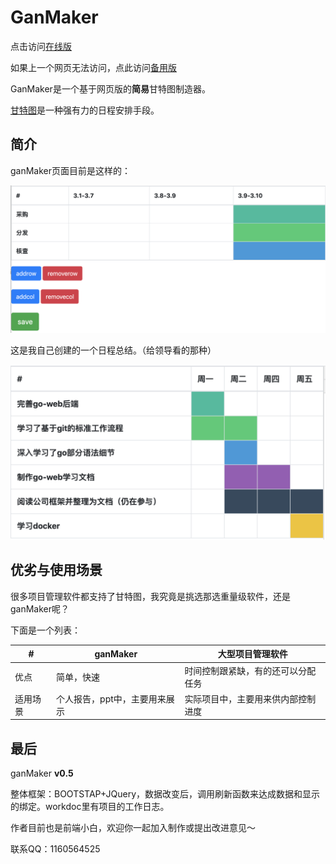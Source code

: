# GanMaker

点击访问[在线版](https://zgarry.github.io/GanMaker/%E5%89%8D%E7%AB%AF/)

如果上一个网页无法访问，点此访问[备用版](http://49.233.132.28/)

GanMaker是一个基于网页版的**简易**甘特图制造器。

[甘特图](https://baike.baidu.com/item/%E7%94%98%E7%89%B9%E5%9B%BE/113232)是一种强有力的日程安排手段。

## 简介

ganMaker页面目前是这样的：

![image-20200106115537800](image-20200106115537800.png)

这是我自己创建的一个日程总结。（给领导看的那种）

![屏幕快照 2020-01-03 下午3.15.54](1.png)

## 优劣与使用场景

很多项目管理软件都支持了甘特图，我究竟是挑选那选重量级软件，还是ganMaker呢？

下面是一个列表：

| #        | ganMaker                      | 大型项目管理软件                   |
| -------- | ----------------------------- | ---------------------------------- |
| 优点     | 简单，快速                    | 时间控制跟紧缺，有的还可以分配任务 |
| 适用场景 | 个人报告，ppt中，主要用来展示 | 实际项目中，主要用来供内部控制进度 |

## 最后

ganMaker **v0.5**

整体框架：BOOTSTAP+JQuery，数据改变后，调用刷新函数来达成数据和显示的绑定。workdoc里有项目的工作日志。

作者目前也是前端小白，欢迎你一起加入制作或提出改进意见～

联系QQ：1160564525